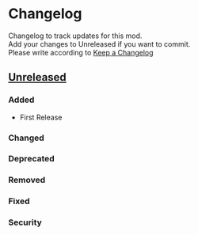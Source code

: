 # Changelog

Changelog to track updates for this mod.  
Add your changes to Unreleased if you want to commit.  
Please write according to [Keep a Changelog](https://keepachangelog.com/en/1.0.0/)

## [Unreleased]

### Added

- First Release

### Changed

### Deprecated

### Removed

### Fixed

### Security

[Unreleased]: https://github.com/TeamFelnull/I-TTS/commits
